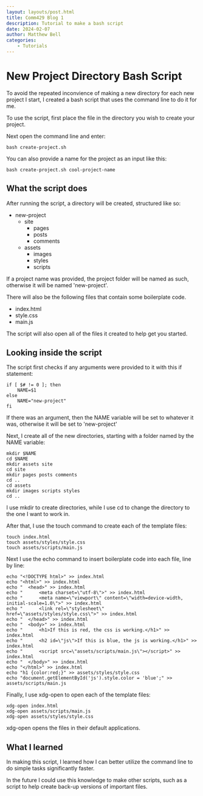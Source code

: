 ```yaml
---
layout: layouts/post.html
title: Comm429 Blog 1
description: Tutorial to make a bash script
date: 2024-02-07
author: Matthew Bell
categories:
    - Tutorials
---
```


# New Project Directory Bash Script

To avoid the repeated inconvience of making a new directory for each new project I start, I created a bash script that uses the command line to do it for me.

To use the script, first place the file in the directory you wish to create your project.

Next open the command line and enter:

	bash create-project.sh

You can also provide a name for the project as an input like this:

	bash create-project.sh cool-project-name

## What the script does

After running the script, a directory will be created, structured like so:

- new-project
	- site
		- pages
		- posts
		- comments
	- assets
		- images
		- styles
		- scripts

If a project name was provided, the project folder will be named as such, otherwise it will be named 'new-project'.

There will also be the following files that contain some boilerplate code.

- index.html
- style.css
- main.js

The script will also open all of the files it created to help get you started.

## Looking inside the script

The script first checks if any arguments were provided to it with this if statement:

	if [ $# != 0 ]; then
		NAME=$1
	else
		NAME="new-project"
	fi

If there was an argument, then the NAME variable will be set to whatever it was, otherwise it will be set to 'new-project'

Next, I create all of the new directories, starting with a folder named by the NAME variable:

	mkdir $NAME
	cd $NAME
	mkdir assets site
	cd site
	mkdir pages posts comments
	cd ..
	cd assets
	mkdir images scripts styles
	cd ..

I use mkdir to create directories, while I use cd to change the directory to the one I want to work in.

After that, I use the touch command to create each of the template files:

	touch index.html
	touch assets/styles/style.css
	touch assets/scripts/main.js

Next I use the echo command to insert boilerplate code into each file, line by line:

	echo "<!DOCTYPE html>" >> index.html
	echo "<html>" >> index.html
	echo "	<head>" >> index.html
	echo "		<meta charset=\"utf-8\">" >> index.html
	echo "		<meta name=\"viewport\" content=\"width=device-width, initial-scale=1.0\">" >> index.html
	echo "		<link rel=\"stylesheet\" href=\"assets/styles/style.css\">" >> index.html
	echo "	</head>" >> index.html
	echo "	<body>" >> index.html
	echo "		<h1>If this is red, the css is working.</h1>" >> index.html
	echo "		<h2 id=\"js\">If this is blue, the js is working.</h1>" >> index.html
	echo "		<script src=\"assets/scripts/main.js\"></script>" >> index.html
	echo "	</body>" >> index.html
	echo "</html>" >> index.html
	echo "h1 {color:red;}" >> assets/styles/style.css
	echo "document.getElementById('js').style.color = 'blue';" >> assets/scripts/main.js

Finally, I use xdg-open to open each of the template files:

	xdg-open index.html
	xdg-open assets/scripts/main.js
	xdg-open assets/styles/style.css

xdg-open opens the files in their default applications.

## What I learned

In making this script, I learned how I can better utilize the command line to do simple tasks significantly faster.

In the future I could use this knowledge to make other scripts, such as a script to help create back-up versions of important files.